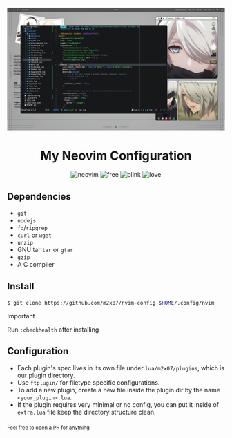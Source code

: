 ![screenshot1](./media/screenshot1.png)

<div align="center">
<h1>My Neovim Configuration</h2>

![neovim](https://cyber.dabamos.de/88x31/neovim.gif)
![free](https://cyber.dabamos.de/88x31/fscripts.gif)
![blink](https://cyber.dabamos.de/88x31/blink-0.gif)
![love](https://cyber.dabamos.de/88x31/lovenow.gif)

</div>

## Dependencies

- `git`
- `nodejs`
- `fd`/`ripgrep`
- `curl` or `wget`
- `unzip`
- GNU tar `tar` or `gtar`
- `gzip`
- A C compiler

## Install

```bash
$ git clone https://github.com/m2x07/nvim-config $HOME/.config/nvim
```

> [!IMPORTANT]
> Run `:checkhealth` after installing

## Configuration

- Each plugin's spec lives in its own file under `lua/m2x07/plugins`, which is our plugin directory.
- Use `ftplugin/` for filetype specific configurations.
- To add a new plugin, create a new file inside the plugin dir by the name
  `<your_plugin>.lua`.
- If the plugin requires very minimal or no config, you can put it inside of
  `extra.lua` file keep the directory structure clean.

<sub>Feel free to open a PR for anything</sub>
